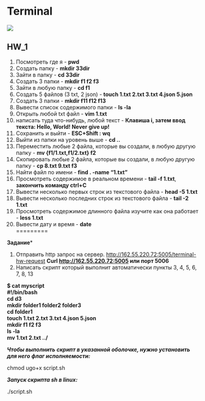 # Terminal
<img loading="lazy" src="https://hasura.io/blog/content/images/downloaded_images/setting-up-git-bash-for-windows-e26b59e44257/1-Je4yF-xdHEluVvmS0qw8JQ.png">

## HW_1

1. Посмотреть где я - **pwd**
2. Создать папку - **mkdir 33dir**
3. Зайти в папку - **cd 33dir**
4. Создать 3 папки - **mkdir f1 f2 f3**
5. Зайти в любую папку - **cd f1**
6. Создать 5 файлов (3 txt, 2 json) - **touch 1.txt 2.txt 3.txt 4.json 5.json**
7. Создать 3 папки - **mkdir f11 f12 f13**
8. Вывести список содержимого папки - **ls -la**
9. Открыть любой txt файл - **vim 1.txt**
10. написать туда что-нибудь, любой текст - **Клавиша i, затем ввод текста:
                                                                     Hello, World! 
                                                                     Never give up!**
11. Сохранить и выйти - **ESC+Shift : wq**
12. Выйти из папки на уровень выше - **cd ..**
13. Переместить любые 2 файла, которые вы создали, в любую другую папку - **mv {f1/1.txt,f1/2.txt} f2**
14. Скопировать любые 2 файла, которые вы создали, в любую другую папку - **cp 8.txt 9.txt  f3**
15. Найти файл по имени - **find . -name “1.txt”**
16. Просмотреть содержимое в реальном времени - **tail -f 1.txt**, **закончить команду ctrl+C**
17. Вывести несколько первых строк из текстового файла - **head -5 1.txt**
18. Вывести несколько последних строк из текстового файла - **tail -2 1.txt**
19. Просмотреть содержимое длинного файла изучите как она работает - **less 1.txt**
20. Вывести дату и время - **date**  
=========

**Задание***
1. Отправить http запрос на сервер.
http://162.55.220.72:5005/terminal-hw-request
**Curl  http://162.55.220.72:5005 или порт 5006**
2. Написать скрипт который выполнит автоматически пункты 3, 4, 5, 6, 7, 8, 13

**$ cat myscript**  
**#!/bin/bash**  
**cd d3**  
**mkdir folder1 folder2 folder3**  
**cd folder1**  
**touch 1.txt 2.txt 3.txt 4.json 5.json**  
**mkdir f1 f2 f3**  
**ls -la**  
**mv 1.txt 2.txt ../**

***Чтобы выполнить скрипт в указанной оболочке, нужно установить для него флаг исполняемости:***

chmod ugo+x script.sh

***Запуск скрипта sh в linux:***

./script.sh
